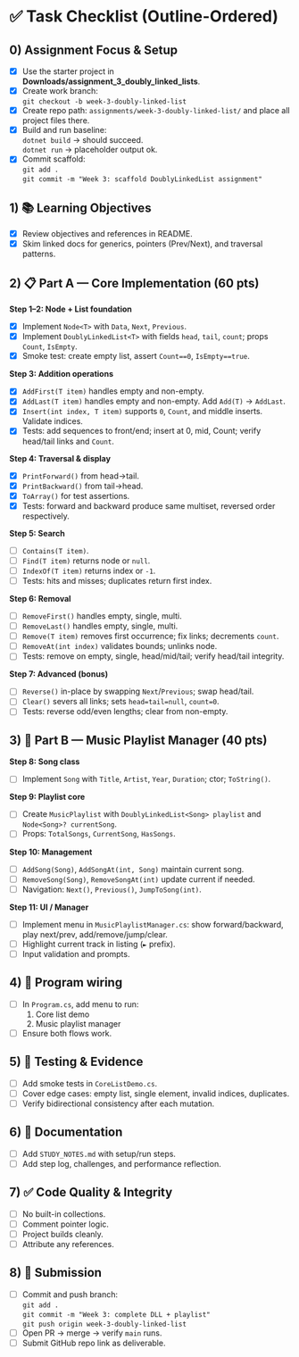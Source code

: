 # ✅ Task Checklist (Outline-Ordered)

## 0) Assignment Focus & Setup
- [x] Use the starter project in **Downloads/assignment_3_doubly_linked_lists**.
- [x] Create work branch:  
  `git checkout -b week-3-doubly-linked-list`
- [x] Create repo path: `assignments/week-3-doubly-linked-list/` and place all project files there.
- [x] Build and run baseline:  
  `dotnet build` → should succeed.  
  `dotnet run` → placeholder output ok.
- [x] Commit scaffold:  
  `git add .`  
  `git commit -m "Week 3: scaffold DoublyLinkedList assignment"`

## 1) 📚 Learning Objectives
- [x] Review objectives and references in README.
- [x] Skim linked docs for generics, pointers (Prev/Next), and traversal patterns.

## 2) 📋 Part A — Core Implementation (60 pts)

**Step 1–2: Node + List foundation**
- [x] Implement `Node<T>` with `Data`, `Next`, `Previous`.
- [x] Implement `DoublyLinkedList<T>` with fields `head`, `tail`, `count`; props `Count`, `IsEmpty`.
- [x] Smoke test: create empty list, assert `Count==0`, `IsEmpty==true`.

**Step 3: Addition operations**
- [x] `AddFirst(T item)` handles empty and non-empty.
- [x] `AddLast(T item)` handles empty and non-empty. Add `Add(T)` → `AddLast`.
- [x] `Insert(int index, T item)` supports `0`, `Count`, and middle inserts. Validate indices.
- [x] Tests: add sequences to front/end; insert at 0, mid, Count; verify head/tail links and `Count`.

**Step 4: Traversal & display**
- [x] `PrintForward()` from head→tail.
- [x] `PrintBackward()` from tail→head.
- [x] `ToArray()` for test assertions.
- [x] Tests: forward and backward produce same multiset, reversed order respectively.

**Step 5: Search**
- [ ] `Contains(T item)`.
- [ ] `Find(T item)` returns node or `null`.
- [ ] `IndexOf(T item)` returns index or `-1`.
- [ ] Tests: hits and misses; duplicates return first index.

**Step 6: Removal**
- [ ] `RemoveFirst()` handles empty, single, multi.
- [ ] `RemoveLast()` handles empty, single, multi.
- [ ] `Remove(T item)` removes first occurrence; fix links; decrements `count`.
- [ ] `RemoveAt(int index)` validates bounds; unlinks node.
- [ ] Tests: remove on empty, single, head/mid/tail; verify head/tail integrity.

**Step 7: Advanced (bonus)**
- [ ] `Reverse()` in-place by swapping `Next`/`Previous`; swap head/tail.
- [ ] `Clear()` severs all links; sets `head=tail=null`, `count=0`.
- [ ] Tests: reverse odd/even lengths; clear from non-empty.

## 3) 🎵 Part B — Music Playlist Manager (40 pts)

**Step 8: Song class**
- [ ] Implement `Song` with `Title`, `Artist`, `Year`, `Duration`; ctor; `ToString()`.

**Step 9: Playlist core**
- [ ] Create `MusicPlaylist` with `DoublyLinkedList<Song> playlist` and `Node<Song>? currentSong`.
- [ ] Props: `TotalSongs`, `CurrentSong`, `HasSongs`.

**Step 10: Management**
- [ ] `AddSong(Song)`, `AddSongAt(int, Song)` maintain current song.
- [ ] `RemoveSong(Song)`, `RemoveSongAt(int)` update current if needed.
- [ ] Navigation: `Next()`, `Previous()`, `JumpToSong(int)`.

**Step 11: UI / Manager**
- [ ] Implement menu in `MusicPlaylistManager.cs`: show forward/backward, play next/prev, add/remove/jump/clear.
- [ ] Highlight current track in listing (`►` prefix).
- [ ] Input validation and prompts.

## 4) 🔌 Program wiring
- [ ] In `Program.cs`, add menu to run:  
  1) Core list demo  
  2) Music playlist manager
- [ ] Ensure both flows work.

## 5) 🧪 Testing & Evidence
- [ ] Add smoke tests in `CoreListDemo.cs`.
- [ ] Cover edge cases: empty list, single element, invalid indices, duplicates.
- [ ] Verify bidirectional consistency after each mutation.

## 6) 📝 Documentation
- [ ] Add `STUDY_NOTES.md` with setup/run steps.
- [ ] Add step log, challenges, and performance reflection.

## 7) ✅ Code Quality & Integrity
- [ ] No built-in collections.
- [ ] Comment pointer logic.
- [ ] Project builds cleanly.
- [ ] Attribute any references.

## 8) 🚀 Submission
- [ ] Commit and push branch:  
  `git add .`  
  `git commit -m "Week 3: complete DLL + playlist"`  
  `git push origin week-3-doubly-linked-list`
- [ ] Open PR → merge → verify `main` runs.
- [ ] Submit GitHub repo link as deliverable.